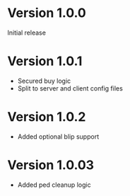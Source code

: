 # Version 1.0.0
Initial release

# Version 1.0.1
- Secured buy logic
- Split to server and client config files

# Version 1.0.2
- Added optional blip support

# Version 1.0.03
- Added ped cleanup logic